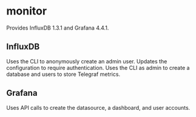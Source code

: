 # monitor

Provides InfluxDB 1.3.1 and Grafana 4.4.1.

## InfluxDB

Uses the CLI to anonymously create an admin user. Updates the configuration to require authentication. Uses the CLI as admin to create a database and users to store Telegraf metrics.

## Grafana

Uses API calls to create the datasource, a dashboard, and user accounts.
